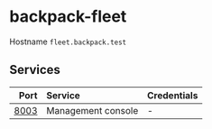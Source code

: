 # backpack-fleet

Hostname `fleet.backpack.test`

## Services

| Port | Service | Credentials
| ---: | :------ | :----------
| [8003](http://fleet.backpack.test:8003) | Management console | -
